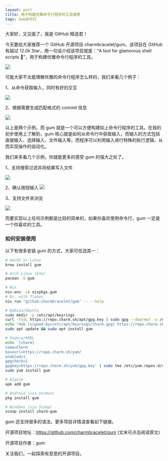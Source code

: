 ```yaml
---
layout: post
title: 用于构建优雅命令行程序的工具推荐
tags: Go&命令行
---
```


大家好，又见面了，我是 GitHub 精选君！

今天要给大家推荐一个 GitHub 开源项目 charmbracelet/gum，该项目在 GitHub 有超过 12.0k Star，用一句话介绍该项目就是：“A tool for glamorous shell scripts 🎀”，用于构建优雅命令行程序的工具。

![](https://stuff.charm.sh/gum/gum.png)

可能大家不太能理解优雅的命令行程序怎么样的，我们来看几个例子：

1、从命令获取输入，同时有好的交互

![](https://stuff.charm.sh/gum/demo.gif)

2、根据需要生成匹配格式的 commit 信息

![](https://stuff.charm.sh/gum/commit_2.gif)

以上是两个示例，而 gum 就是一个可以方便构建如上命令行程序的工具。在我的初步使用上了解到，gum 核心就是如何从命令行中获取输入，而输入的方式包括直接输入、选择输入、文件输入等，而程序可以利用输入进行特殊的执行逻辑，从而实现操作的自动化。

我们来多看几个示例，你就能更多的感受 gum 的强大之处了。

1、支持搜索过滤并将结果写入文件

![](/Users/zhupeng/Downloads/filter.gif)

2、确认按钮输入
![](/Users/zhupeng/Downloads/confirm_2.gif)

3、支持文件夹浏览

![](/Users/zhupeng/Downloads/file.gif)

而要实现以上任何示例都是比较的简单的，如果你喜欢使用命令行，gum 一定是一个你喜欢的工具。

### 如何安装使用

以下有很多安装 gum 的方式，大家可任选其一：

```bash
# macOS or Linux
brew install gum

# Arch Linux (btw)
pacman -S gum

# Nix
nix-env -iA nixpkgs.gum
# Or, with flakes
nix run "github:charmbracelet/gum" -- --help

# Debian/Ubuntu
sudo mkdir -p /etc/apt/keyrings
curl -fsSL https://repo.charm.sh/apt/gpg.key | sudo gpg --dearmor -o /etc/apt/keyrings/charm.gpg
echo "deb [signed-by=/etc/apt/keyrings/charm.gpg] https://repo.charm.sh/apt/ * *" | sudo tee /etc/apt/sources.list.d/charm.list
sudo apt update && sudo apt install gum

# Fedora/RHEL
echo '[charm]
name=Charm
baseurl=https://repo.charm.sh/yum/
enabled=1
gpgcheck=1
gpgkey=https://repo.charm.sh/yum/gpg.key' | sudo tee /etc/yum.repos.d/charm.repo
sudo yum install gum

# Alpine
apk add gum

# Android (via termux)
pkg install gum

# Windows (via Scoop)
scoop install charm-gum
```

gum 还支持很多的语法，更多项目详情请查看如下链接。

开源项目地址：https://github.com/charmbracelet/gum  (文末可点击阅读原文)

开源项目作者：gum



关注我们，一起探索有意思的开源项目。
